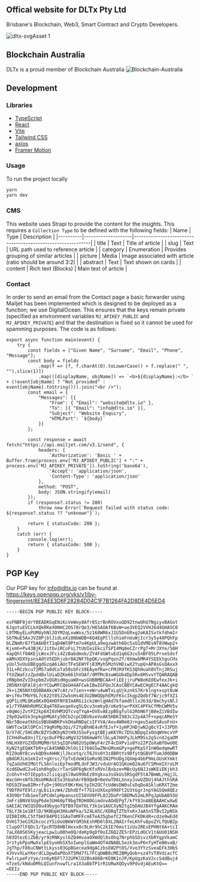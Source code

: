 ## Offical website for DLTx Pty Ltd

Brisbane's Blockchain, Web3, Smart Contract and Crypto Developers.

![dltx-svgAsset 1](https://user-images.githubusercontent.com/8411406/118200149-d9ad3280-b497-11eb-9df3-df4a17b6070a.png)

## Blockchain Australia
DLTx is a proud member of Blockchain Australia
![Blockchain-Australia](https://user-images.githubusercontent.com/8411406/118200117-cbf7ad00-b497-11eb-93b5-6e5ca886789d.png)

## Development

### Libraries

- [TypeScript](https://www.typescriptlang.org/)
- [React](https://reactjs.org/)
- [Vite](https://vitejs.dev/)
- [Tailwind CSS](https://tailwindcss.com/)
- [axios](https://axios-http.com/)
- [Framer Motion](https://www.framer.com/motion/)

### Usage

To run the project locally

```bash
yarn
yarn dev
```

### CMS

This website uses Strapi to provide the content for the insights. This requires a `Collection Type` to be defined with the following fields:
| Name     | Type               | Description                                                |
|----------|--------------------|------------------------------------------------------------|
| title    | Text               | Title of article                                           |
| slug     | Text               | URL path used to reference article                         |
| category | Enumeration        | Provides grouping of similar articles                      |
| picture  | Media              | Image associated with article (ratio should be around 3:2) |
| abstract | Text               | Text shown on cards                                        |
| content  | Rich text (Blocks) | Main text of article                                       |

### Contact

In order to send an email from the Contact page a basic forwarder using Mailjet has been implemented which is designed to be deployed as a function;
we use DigitalOcean. This ensures that the keys remain private (specified as environment variables `MJ_APIKEY_PUBLIC` and `MJ_APIKEY_PRIVATE`)
and that the destination is fixed so it cannot be used for spamming purposes. The code is as follows:
```text
export async function main(event) {
    try {
        const fields = ["Given Name", "Surname", "Email", "Phone", "Message"];
        const body = fields
            .map(f => [f, f.charAt(0).toLowerCase() + f.replace(" ", "").slice(1)])
            .map(([displayName, objName]) => `<b>${displayName}:</b> ` + (!event[objName] ? "Not provided" : event[objName].toString())).join("<br />");
        const email = {
            "Messages": [{
                "From": { "Email": "website@dltx.io" },
                "To": [{ "Email": "info@dltx.io" }],
                "Subject": "Website Enquiry",
                "HTMLPart": `${body}`
            }]
        };

        const response = await fetch("https://api.mailjet.com/v3.1/send", {
            headers: {
                'Authorization': 'Basic ' + Buffer.from(process.env['MJ_APIKEY_PUBLIC'] + ":" + process.env['MJ_APIKEY_PRIVATE']).toString('base64'),
                'Accept': 'application/json',
                'Content-Type': 'application/json'
            },
            method: "POST",
            body: JSON.stringify(email)
        });
        if (response?.status != 200)
            throw new Error(`Request failed with status code: ${response?.status ?? "unknown"}`);

        return { statusCode: 200 };
    }
    catch (err) {
        console.log(err);
        return { statusCode: 500 };
    }
}
```  

## PGP Key

Our PGP key for info@dltx.io can be found at https://keys.openpgp.org/vks/v1/by-fingerprint/8E3AEE3D6F28284D04C1F7B1264FA2D8DE4D5ED4

```text
-----BEGIN PGP PUBLIC KEY BLOCK-----

xsFNBF8jdrYBEADKGqENiKcVeWoy8Afr85zrBnROVxxQD92tnwUhU7NgiyvBAGot
6JqotuEVCLkXQkRKeX0NHC2OS78rQe3/H65AOAf6BvW+ae3VEQ2VVHJ6d4GHASC0
L9TMbyELoPUMUyhNl2OYM2qLxwWxx/5z168WR6xJ1U5DnERxg2oKAISxtkfdhmIr
SbTNuE5AxJVZ0PjblJidLeXi8NbWDB+6Q4EgPCllshimFnUuWjIcr3y5y40PQhFp
bLZNmRr87f5A6H0tT1qD4WS9Ptm7o4KpULa9egzwAth6Dc5sU1dVMEsNT8VWwp2+
Kjxmh+Pv43BjK/JitbviRCoFsL7tUUIeiEkciTSPI4Mq8eCZrrPgT+MrJXYe/58H
4apQhlf0AKEjLWsxJFci4ZzBabdmxb/ZY4FdGWtuEd1q6G3cu5nBF05LPrxeSdsf
eAMnXDXYpsnsAdtV5EDhjubr0A2NF7bpQK/vogPqvnZf/8XmwbMR4YSEEktguCHs
yUol5vUuUBEggdGzqA6iAUcTFeSEWYFj83MyhSMzhVHDiwX2YupQ+APAsGsQAxxX
31L+RCzkcu72MS7a0dCoTa50sbFcS9EAymfKw+cFMJR9TKS3QhHuah8VTnj3RSuj
ftUZWaFzzZpd4BvlUiaDZKe661hVOAf/dMTMc8zwWGUb4Dp5Rx6MSvvYTQARAQAB
zRNpbmZvIDxpbmZvQGRsdHguaW8+wsGUBBMBCAA+FiEEjjruPW8oKE0EwfexJk+i
2N5NXtQFAl8jdrYCGwMFCQeGH4AFCwkIBwIGFQoJCAsCBBYCAwECHgECF4AACgkQ
Jk+i2N5NXtQQ8BAAkcW7cAt/v7ien++eWru4wWTxLqUjkznkS7Krklng+xspt8uW
W+if6vTMUY9L7c622t05J2w5nHs4E3U2BWQQphEMzFKscIkqpZQdbf7W/jc9fXZ1
gQP1LVMLQKa0Kx0Q4HOFNY8ImARGi1ckzWnlgHAd7kfamdhllx263d/8mchysNlJ
e1/TYRANhRUMSC8q4T6EwxqeXvg5LQcv3nmky0/oKe9jwrPXXC4PFkCfMhCWMV5v
v0qWojZvtPZ2kp6XI6VHM3QTcvqTYqA+OVEvAEzpBEgfulG2RbN6fjB8eZiVBdIw
29p02wXSk3npkgbMGAty5OCb2cpCDBV6zeVoAK5HDKI983c22p4A7F+xpqcAMeSY
Nbr5BoeaYkhGs9BUbWBKPxkDHaRNDqCsIFYVA/Aov4W0m0Jrngeu5ae6SAvoFnU+
GWVTcw1KlOPCnlY9qRVMp3Qi/F2YpBhHE4vRfEJvf+1yHPJHDjwN2g0cYI+J3PDh
D/V7dC/SHCdNcBZYSdKbyN3tH9JSSoFysgtBEjaKKYRc7DSLNDpqIxOUqWVmcvVP
IChHdhw8XnjTI/gc0uFPBzaMgV32506mwWfClbLyA7HXPyJLkM9Ss2g5cnXJgaDM
hNLHX8YGZXDUMQM0rGt5qIQFeN02USpOWyF4rZF4cDXPviu8Yo22PZoXaBfOwU0E
XyN2tgEQAKTbR+yCA4SNNDJhlOc1I766G5wZNnGMsmGPy+gePKpSfInWOedqmwRT
RIZ9oBY8cvvkQD9x4HHKjlJkcetq/cT6JVx0Y3z8BRtYs9DfytQGBVPTumJ00DBW
gBdGRJLm1ekIvt+gXrsc/TpTxEdeW1GoRo9EIN2PhUDgJQXmp4bbP9mLGUsKYmkt
7qZaGUh0IMGtfLS6nloiEpTmodMLdnFJW3/vduUrAO1GKom02Au6fCSMnmIXroLM
Xzd6DwdC2u41oh0hgQv/rTarG0F6gNcKfxRVnlBxbze+MBcUy6NJJsWKEiEKjkh3
ZcGhvY+O7IEppSs2liiqigSl0wU99bEz0Vgkxa3sGkUs5RSgdF5tA7BmWL/HqjJL
WacGH+sNfbJNsbMKAcE5x3hbahArFB9QeB+0eVwTD6LXnxyJvwUZDUj4hAJthSRA
hDS9ZFew8IM+rfyD+j90UzF0KrKmLtpIH2OCfcUdWsDW0sCsDqDoASkluKRXTZme
T9DfRVfE9lz/gL6i1xzW4/ZbhdEf+T7G1nUXGxp998Ft2U3tGgrJnpYAGSQm8QEz
43U9DrTdb1eeTaPCdmlpHpanuzUI58VU9FPL0J2DoPr5BEMw52mLRPqJpUbAB5SU
JmFriBNV6SUgP6de3UH60pT9bgTROH0DGimdnvAOdEPgT/kfY8JnABEBAAHCwXwE
GAEIACYWIQSOOu49bygoTQTB97EmT6LY3k1e1AUCXyN2tgIbDAUJB4YfgAAKCRAm
T6LY3k1e1BflD/9KNUpH3HkuNPka/SZ4LH5C/KDRqTZTbYxK+JaASn5TBvI2pNSk
UIDBIXRLC5tfbKFB4P011GAaTmMFFcmETeA35gbefC2fKenCFKDK4R+cdze9wEdd
OVH1T3eGIR2kcoczY5iOoUBKWYGM3kEshMD0l0XL2NAIrfeLKhFv8poZYLfQUBZp
ClupO7lFQDc1/fpcRTD8HBlHxxx0c9LHr9hC2kIE76mst1zUv2REsEPHNt6A+tcI
7aLX60S6SKyjeacLpw1u08he0Q/deKp9gDf0oIZ6Q2ZE5rEPzLdOCV1tAUU01NSH
h03OtezEiZbB/yr9zRNKysl6ZQ4HvaaOXWdQl8sOhq7NrphbSDivzXbRYgpVkamC
3rztykPpxMwXxlpESyoHkSX5oIwnplGaWm4OT4dNABL5ezk3ouP6nfyHTeB0voB/
JgThp/F86uCNWttLkyss03GpBGecea9dgACzbsEW2Pt8S/Vvo3YYzSveaEFk3HbS
43VvvXLwYKerdCLDpwOaPOoXT5Md7fL7FCqbWB8cME2BMyQob+sz4fvT8VdiacfC
FwlrLpeFzYye/zn6yK6Fl7J2UPKlD2Bn4O6BrKE0K1nJP/KpUgzKaV2ccS4dBuj4
nTze5/kNdu0MhLQIunfnvwTLra1X3aBbTP1rR1URwXQOyv9PdvdjAEuKtQ==
=EEIz
-----END PGP PUBLIC KEY BLOCK-----
```